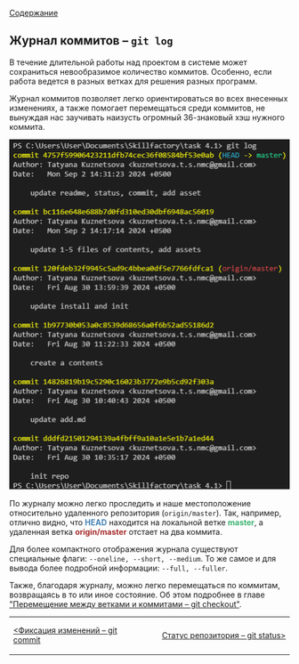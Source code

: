 [Содержание](./readme.md)

## Журнал коммитов – `git log`

В течение длительной работы над проектом в системе может сохраниться невообразимое количество коммитов. Особенно, если работа ведется в разных ветках для решения разных программ.

Журнал коммитов позволяет легко ориентироваться во всех внесенных изменениях, а также помогает перемещаться среди коммитов, не вынуждая нас заучивать наизусть огромный 36-знаковый хэш нужного коммита.

![git log](./assets/log.PNG)

По журналу можно легко проследить и наше местоположение относительно удаленного репозитория (`origin/master`). Так, например, отлично видно, что <span style="color:#4682B4">**HEAD**</span> находится на локальной ветке <span style="color:#3CB371">**master**</span>, а удаленная ветка <span style="color:#A52A2A">**origin/master**</span> отстает на два коммита.

Для более компактного отображения журнала существуют специальные флаги: `--oneline, --short, --medium`.
То же самое и для вывода более подробной информации: `--full, --fuller`.

Также, благодаря журналу, можно легко перемещаться по коммитам, возвращаясь в то или иное состояние. Об этом подробнее в главе ["Перемещение между ветками и коммитами – git checkout"](./checkout.md).

<table width="100%">
<td width="50%">

[<Фиксация изменений – git commit](./commit.md)

</td>
<td style="text-align:right">

[Статус репозитория – git status>](./status.md)

</td>
</table>